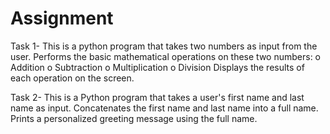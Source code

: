 # Assignment
Task 1- This is a python program that takes two numbers as input from the user.
        Performs the basic mathematical operations on these two numbers:
        o	Addition
        o	Subtraction
        o	Multiplication
        o	Division
        Displays the results of each operation on the screen.

Task 2- This is a Python program that takes a user's first name and last name as input. Concatenates the first name and last name into a full name.  Prints a personalized greeting message using the full name.
